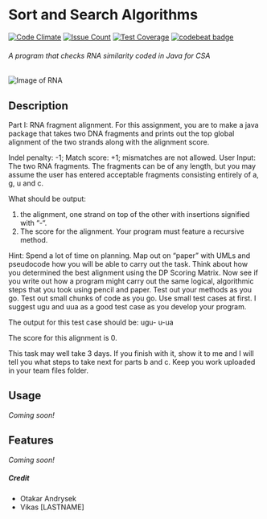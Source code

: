 # Sort and Search Algorithms
[![Code Climate](https://codeclimate.com/github/otakar-sst/rna-recursion/badges/gpa.svg)](https://codeclimate.com/github/otakar-sst/rna-recursion)
[![Issue Count](https://codeclimate.com/github/otakar-sst/rna-recursion/badges/issue_count.svg)](https://codeclimate.com/github/otakar-sst/rna-recursion)
[![Test Coverage](https://codeclimate.com/github/otakar-sst/rna-recursion/badges/coverage.svg)](https://codeclimate.com/github/otakar-sst/rna-recursion/coverage)
[![codebeat badge](https://codebeat.co/badges/9fc558cf-9952-48d2-8434-a4a0f91410b0)](https://codebeat.co/projects/github-com-otakar-sst-rna-recursion)
###### A program that checks RNA similarity coded in Java for CSA
![Image of RNA](http://www.umichrna.org/wp-content/uploads/2016/01/rna-slide.jpg)


## Description
Part I:  RNA fragment alignment.  For this assignment, you are to make a java package that takes two DNA fragments and prints out the top global alignment of the two strands along with the alignment score.

Indel penalty: -1; Match score: +1; mismatches are not allowed.
User Input: The two RNA fragments. The fragments can be of any length, but you may assume the user has entered acceptable fragments consisting entirely of a, g, u and c.

What should be output:  
1. the alignment, one strand on top of the other with insertions signified with “-“. 
2. The score for the alignment.
Your program must feature a recursive method.

Hint:  Spend a lot of time on planning.  Map out on “paper” with UMLs and pseudocode how you will be able to carry out the task.  Think about how you determined the best alignment using the DP Scoring Matrix.  Now see if you write out how a program might carry out the same logical, algorithmic steps that you took using pencil and paper.
Test out your methods as you go.  Test out small chunks of code as you go.  Use small test cases at first.  I suggest ugu and uua as a good test case as you develop your program.

The output for this test case should be:
ugu-
u-ua

The score for this alignment is 0.

This task may well take 3 days.  If you finish with it, show it to me and I will tell you what steps to take next for parts b and c.
Keep you work uploaded in your team files folder.

## Usage
*Coming soon!*

## Features
*Coming soon!*


##### Credit
- Otakar Andrysek
- Vikas [LASTNAME]
